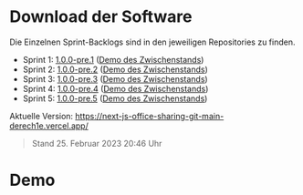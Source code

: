 # Download der Software

Die Einzelnen Sprint-Backlogs sind in den jeweiligen Repositories zu finden.

* Sprint 1: [1.0.0-pre.1](https://github.com/gz-bad-erzland-p2/NextJS-Office-Sharing/releases/tag/1.0.0-pre.1) ([Demo des Zwischenstands](https://next-js-office-sharing-d1cagefs2-derech1e.vercel.app/))
* Sprint 2: [1.0.0-pre.2](https://github.com/gz-bad-erzland-p2/NextJS-Office-Sharing/releases/tag/1.0.0-pre.2) ([Demo des Zwischenstands](https://next-js-office-sharing-7einwxfak-derech1e.vercel.app/))
* Sprint 3: [1.0.0-pre.3](https://github.com/gz-bad-erzland-p2/NextJS-Office-Sharing/releases/tag/1.0.0-pre.3) ([Demo des Zwischenstands](https://next-js-office-sharing-3y4canujo-derech1e.vercel.app/))
* Sprint 4: [1.0.0-pre.4](https://github.com/gz-bad-erzland-p2/NextJS-Office-Sharing/releases/tag/1.0.0-pre.4) ([Demo des Zwischenstands](https://next-js-office-sharing-rmjlnsr4k-derech1e.vercel.app/))
* Sprint 5: [1.0.0-pre.5](https://github.com/gz-bad-erzland-p2/NextJS-Office-Sharing/releases/tag/1.0.0-pre.5) ([Demo des Zwischenstands](https://next-js-office-sharing-563q41mlj-derech1e.vercel.app/))

Aktuelle Version: https://next-js-office-sharing-git-main-derech1e.vercel.app/

> Stand 25. Februar 2023 20:46 Uhr

# Demo
